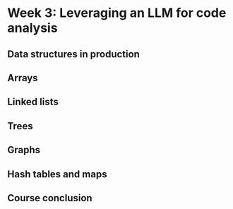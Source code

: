 # Week 3: Leveraging an LLM for code analysis

## Data structures in production

## Arrays

## Linked lists

## Trees

## Graphs

## Hash tables and maps

## Course conclusion
